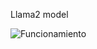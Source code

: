 Llama2 model

![Funcionamiento](https://blog.streamlit.io/content/images/2023/07/Llama2-schematic-diagram.JPG.jpg)
